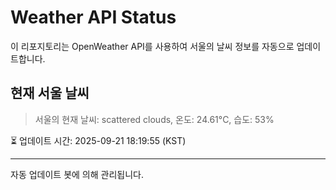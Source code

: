 
# Weather API Status

이 리포지토리는 OpenWeather API를 사용하여 서울의 날씨 정보를 자동으로 업데이트합니다.

## 현재 서울 날씨
> 서울의 현재 날씨: scattered clouds, 온도: 24.61°C, 습도: 53%

⏳ 업데이트 시간: 2025-09-21 18:19:55 (KST)

---
자동 업데이트 봇에 의해 관리됩니다.

